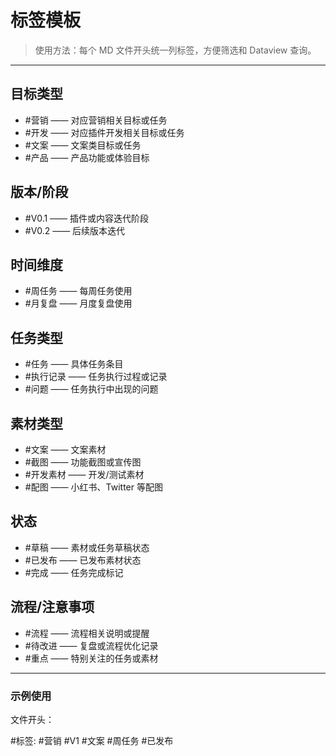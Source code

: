 # 标签模板

> 使用方法：每个 MD 文件开头统一列标签，方便筛选和 Dataview 查询。

---

## 目标类型
- #营销 —— 对应营销相关目标或任务  
- #开发 —— 对应插件开发相关目标或任务  
- #文案 —— 文案类目标或任务  
- #产品 —— 产品功能或体验目标  

## 版本/阶段
- #V0.1 —— 插件或内容迭代阶段  
- #V0.2 —— 后续版本迭代  

## 时间维度
- #周任务 —— 每周任务使用  
- #月复盘 —— 月度复盘使用  

## 任务类型
- #任务 —— 具体任务条目  
- #执行记录 —— 任务执行过程或记录  
- #问题 —— 任务执行中出现的问题  

## 素材类型
- #文案 —— 文案素材  
- #截图 —— 功能截图或宣传图  
- #开发素材 —— 开发/测试素材  
- #配图 —— 小红书、Twitter 等配图  

## 状态
- #草稿 —— 素材或任务草稿状态  
- #已发布 —— 已发布素材状态  
- #完成 —— 任务完成标记  

## 流程/注意事项
- #流程 —— 流程相关说明或提醒  
- #待改进 —— 复盘或流程优化记录  
- #重点 —— 特别关注的任务或素材  

---

### 示例使用
文件开头：

#标签: #营销 #V1 #文案 #周任务 #已发布
